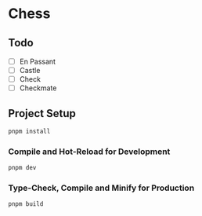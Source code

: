 # Chess

## Todo

- [ ] En Passant
- [ ] Castle
- [ ] Check
- [ ] Checkmate

## Project Setup

```sh
pnpm install
```

### Compile and Hot-Reload for Development

```sh
pnpm dev
```

### Type-Check, Compile and Minify for Production

```sh
pnpm build
```
